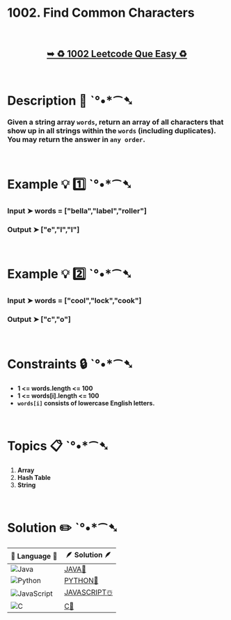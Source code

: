 # 1002. Find Common Characters

</br>

<h2 align="center"> 

<a href="https://leetcode.com/problems/find-common-characters/?envType=daily-question&envId=2024-06-23"><strong>➥ ♻️ 1002 Leetcode Que Easy ♻️ </strong></a>
</h2>

</br>

# Description 📜 ˋ°•*⁀➷

### Given a string array `words`, return an array of all characters that show up in all strings within the `words` (including duplicates). You may return the answer in `any order`.

</br>

# Example 💡 1️⃣ ˋ°•*⁀➷

  ### Input  ➤ words = ["bella","label","roller"]

  ### Output  ➤  ["e","l","l"]

</br>

# Example 💡 2️⃣ ˋ°•*⁀➷

  ### Input ➤ words = ["cool","lock","cook"]

  ### Output  ➤ ["c","o"]

</br>

# Constraints 🔒 ˋ°•*⁀➷

- **1 <= words.length <= 100**
- **1 <= words[i].length <= 100**
- **`words[i]` consists of lowercase English letters.**

</br>

# Topics 📋 ˋ°•*⁀➷

1. **Array**
2. **Hash Table**
3. **String**


</br>

# Solution ✏️ ˋ°•*⁀➷

| 📒 Language 📒  | 🪶 Solution 🪶 |
| ------------- | ------------- |
|  ![Java](https://img.shields.io/badge/java-%23ED8B00.svg?style=for-the-badge&logo=openjdk&logoColor=white)  | [JAVA🍁](https://github.com/Prakhar-002/LEETCODE/blob/main/%F0%9F%93%9C%20Daily%20Challange%20%F0%9F%92%A1/06%20June%20%20%F0%9F%8C%9E%202024/04%20-%2006%20-%202024%20---.%20409.%20Longest%20Palindrome%20%E2%98%83%EF%B8%8F%20%F0%9F%8D%81%20%F0%9F%8D%B0%20%F0%9F%92%96/%F0%9F%8D%81JAVA_409LongestPalindrome.java) |
|  ![Python](https://img.shields.io/badge/python-3670A0?style=for-the-badge&logo=python&logoColor=ffdd54)    | [PYTHON🍰](https://github.com/Prakhar-002/LEETCODE/blob/main/%F0%9F%93%9C%20Daily%20Challange%20%F0%9F%92%A1/06%20June%20%20%F0%9F%8C%9E%202024/04%20-%2006%20-%202024%20---.%20409.%20Longest%20Palindrome%20%E2%98%83%EF%B8%8F%20%F0%9F%8D%81%20%F0%9F%8D%B0%20%F0%9F%92%96/%F0%9F%8D%B0PYTHON_409LongestPalindrome.py) |
| ![JavaScript](https://img.shields.io/badge/javascript-%23323330.svg?style=for-the-badge&logo=javascript&logoColor=%23F7DF1E)   | [JAVASCRIPT☃️](https://github.com/Prakhar-002/LEETCODE/blob/main/%F0%9F%93%9C%20Daily%20Challange%20%F0%9F%92%A1/06%20June%20%20%F0%9F%8C%9E%202024/04%20-%2006%20-%202024%20---.%20409.%20Longest%20Palindrome%20%E2%98%83%EF%B8%8F%20%F0%9F%8D%81%20%F0%9F%8D%B0%20%F0%9F%92%96/%E2%98%83%EF%B8%8FJAVASCRIPT_409LongestPalindrome.js) |
|   ![C](https://img.shields.io/badge/c-%2300599C.svg?style=for-the-badge&logo=c&logoColor=white)   | [C💖](https://github.com/Prakhar-002/LEETCODE/blob/main/%F0%9F%93%9C%20Daily%20Challange%20%F0%9F%92%A1/06%20June%20%20%F0%9F%8C%9E%202024/04%20-%2006%20-%202024%20---.%20409.%20Longest%20Palindrome%20%E2%98%83%EF%B8%8F%20%F0%9F%8D%81%20%F0%9F%8D%B0%20%F0%9F%92%96/%F0%9F%92%96C_409LongestPalindrome.c)  |

